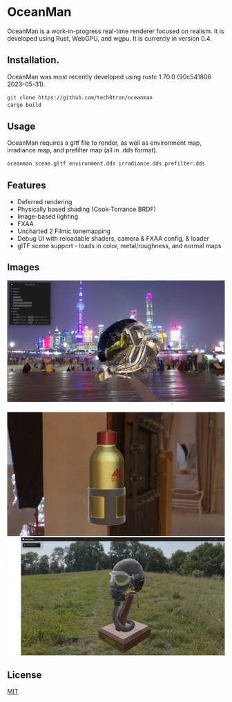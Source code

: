 # OceanMan

OceanMan is a work-in-progress real-time renderer focused on realism. It is developed using Rust, WebGPU, and wgpu. It is currently in version 0.4.

## Installation.

OceanMan was most recently developed using rustc 1.70.0 (90c541806 2023-05-31).

```bash
git clone https://github.com/tech0tron/oceanman
cargo build
```

## Usage

OceanMan requires a gltf file to render, as well as environment map, irradiance map, and prefilter map (all in .dds format). 
```bash
oceanman scene.gltf environment.dds irradiance.dds prefilter.dds
```

## Features
* Deferred rendering
* Physically based shading (Cook-Torrance BRDF)
* Image-based lighting
* FXAA
* Uncharted 2 Filmic tonemapping
* Debug UI with reloadable shaders, camera & FXAA config, & loader
* glTF scene support - loads in color, metal/roughness, and normal maps

## Images
![Damaged helmet](screenshots/one.png)
![Water bottle](screenshots/two.png)
![Fighter helmet](screenshots/three.png)

## License

[MIT](https://choosealicense.com/licenses/mit/)